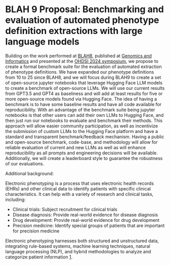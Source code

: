 # BLAH 9 Proposal: Benchmarking and evaluation of automated phenotype definition extractions with large language models

Building on the work performed at [BLAH8](https://docs.google.com/presentation/d/1zfoxt6Kif8lygkLqJPGHxMpKzW7S04ULEcM9pWpcXpw/edit?usp=sharing), published at [Genomics and Informatics](https://genomicsinform.biomedcentral.com/articles/10.1186/s44342-024-00023-2) and presented at the [OHDSI 2024 symposium](https://www.ohdsi.org/2024showcase-52/), we propose to create a formal benchmark suite for the evaluation of automated extraction of phenotype definitions. We have expanded our phenotype definitions from 10 to 25 since BLAH8, and we will focus during BLAH9 to create a set of open-source jupyter notebooks that leverage Hugging Face LLM models to create a benchmark of open-source LLMs. We will use our current results from GPT3.5 and GPT4 as baseliness and will add at least results for five or more open-source models found via Hugging Face. The idea of having a benchmark is to have some baseline results and have all code available for reproducibility. With an advantage of the benchmark suite being jupyter notebooks is that other users can add their own LLMs to Hugging Face, and then just run our notebooks to evaluate and benchmark their methods. This approach will allow easier community participation, as well as incentivize the submission of custom LLMs to the Hugging Face platform and have a standard and transparent benchmark/feedback mechanism. Having a public and open-source benchmark, code-base, and methodology will allow for reliable evaluation of current and new LLMs as well as will enhance reproducibility as all prompts and engineering decisions will be available. Additionally, we will create a leaderboard style to guarantee the robustness of our evaluations. 

Additional background:

Electronic phenotyping is a process that uses electronic health records (EHRs) and other clinical data to identify patients with specific clinical characteristics. It can help with a variety of research and clinical tasks, including: 

- Clinical trials: Subject recruitment for clinical trials 
- Disease diagnosis: Provide real-world evidence for disease diagnosis 
- Drug development: Provide real-world evidence for drug development 
- Precision medicine: Identify special groups of patients that are important for precision medicine 

Electronic phenotyping harnesses both structured and unstructured data, integrating rule-based systems, machine learning techniques, natural language processing (NLP), and hybrid methodologies to analyze and categorize patient information [1](https://pubmed.ncbi.nlm.nih.gov/31218278/).
